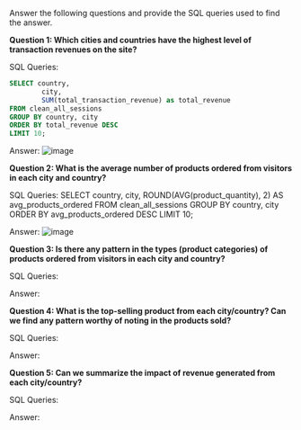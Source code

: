 Answer the following questions and provide the SQL queries used to find the answer.

    
**Question 1: Which cities and countries have the highest level of transaction revenues on the site?**


SQL Queries: 
```sql
SELECT country,
		city,
		SUM(total_transaction_revenue) as total_revenue
FROM clean_all_sessions
GROUP BY country, city
ORDER BY total_revenue DESC
LIMIT 10;
```

Answer:
![image](https://github.com/user-attachments/assets/bffc0151-289b-4bf0-96c3-7f45e69c86fc)





**Question 2: What is the average number of products ordered from visitors in each city and country?**


SQL Queries:
SELECT  country,
		city,
		ROUND(AVG(product_quantity), 2) AS avg_products_ordered
FROM clean_all_sessions
GROUP BY country, city
ORDER BY avg_products_ordered DESC
LIMIT 10;

Answer:
![image](https://github.com/user-attachments/assets/e5d9e315-380d-4aab-91cf-90542d315922)





**Question 3: Is there any pattern in the types (product categories) of products ordered from visitors in each city and country?**


SQL Queries:



Answer:





**Question 4: What is the top-selling product from each city/country? Can we find any pattern worthy of noting in the products sold?**


SQL Queries:



Answer:





**Question 5: Can we summarize the impact of revenue generated from each city/country?**

SQL Queries:



Answer:







